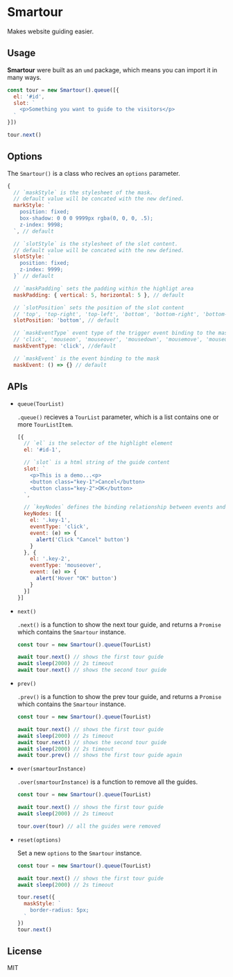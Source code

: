 # Smartour

Makes website guiding easier.

## Usage
**Smartour** were built as an `umd` package, which means you can import it in many ways.

```javascript
const tour = new Smartour().queue([{
  el: '#id',
  slot: `
    <p>Something you want to guide to the visitors</p>
  `
}])

tour.next()
```

## Options
The `Smartour()` is a class who recives an `options` parameter.

```javascript
{
  // `maskStyle` is the stylesheet of the mask.
  // default value will be concated with the new defined.
  markStyle: `
    position: fixed;
    box-shadow: 0 0 0 9999px rgba(0, 0, 0, .5);
    z-index: 9998;
  `, // default

  // `slotStyle` is the stylesheet of the slot content.
  // default value will be concated with the new defined.
  slotStyle: `
    position: fixed;
    z-index: 9999;
  }` // default

  // `maskPadding` sets the padding within the highligt area
  maskPadding: { vertical: 5, horizontal: 5 }, // default

  // `slotPosition` sets the position of the slot content
  // 'top', 'top-right', 'top-left', 'bottom', 'bottom-right', 'bottom-left' are allowd.
  slotPosition: 'bottom', // default

  // `maskEventType` event type of the trigger event binding to the mask
  // 'click', 'mouseon', 'mouseover', 'mousedown', 'mousemove', 'mouseup', 'touchstart', 'touchmove', 'touchend' are allowd
  maskEventType: 'click', //default

  // `maskEvent` is the event binding to the mask
  maskEvent: () => {} // default
```

## APIs
- `queue(TourList)`
  
  `.queue()` recieves a `TourList` parameter, which is a list contains one or more `TourListItem`.

  ```javascript
  [{
    // `el` is the selector of the highlight element
    el: '#id-1',

    // `slot` is a html string of the guide content
    slot: `
      <p>This is a demo...<p>
      <button class="key-1">Cancel</button>
      <button class="key-2">OK</button>
    `,

    // `keyNodes` defines the binding relationship between events and slot
    keyNodes: [{
      el: '.key-1',
      eventType: 'click',
      event: (e) => {
        alert('Click "Cancel" button')
      }
    }, {
      el: '.key-2',
      eventType: 'mouseover',
      event: (e) => {
        alert('Hover "OK" button')
      }
    }]
  }]
  ```

- `next()`

  `.next()` is a function to show the next tour guide, and returns a `Promise` which contains the `Smartour` instance.

  ```javascript
  const tour = new Smartour().queue(TourList)

  await tour.next() // shows the first tour guide
  await sleep(2000) // 2s timeout
  await tour.next() // shows the second tour guide
  ```

- `prev()`

  `.prev()` is a function to show the prev tour guide, and returns a `Promise` which contains the `Smartour` instance.

  ```javascript
  const tour = new Smartour().queue(TourList)

  await tour.next() // shows the first tour guide
  await sleep(2000) // 2s timeout
  await tour.next() // shows the second tour guide
  await sleep(2000) // 2s timeout
  await tour.prev() // shows the first tour guide again
  ```

- `over(smartourInstance)`

  `.over(smartourInstance)` is a function to remove all the guides.

  ```javascript
  const tour = new Smartour().queue(TourList)

  await tour.next() // shows the first tour guide
  await sleep(2000) // 2s timeout

  tour.over(tour) // all the guides were removed
  ```

- `reset(options)`

  Set a new `options` to the `Smartour` instance.

  ```javascript
  const tour = new Smartour().queue(TourList)

  await tour.next() // shows the first tour guide
  await sleep(2000) // 2s timeout

  tour.reset({
    maskStyle: `
      border-radius: 5px;
    `
  })
  tour.next()
  ```

## License
MIT